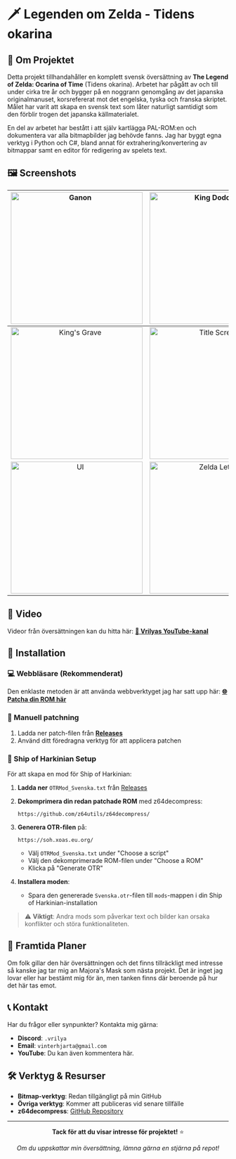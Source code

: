 # 🗡️ Legenden om Zelda - Tidens okarina

## 📖 Om Projektet

Detta projekt tillhandahåller en komplett svensk översättning av **The Legend of Zelda: Ocarina of Time** (Tidens okarina). Arbetet har pågått av och till under cirka tre år och bygger på en noggrann genomgång av det japanska originalmanuset, korsrefererat mot det engelska, tyska och franska skriptet. Målet har varit att skapa en svensk text som låter naturligt samtidigt som den förblir trogen det japanska källmaterialet.

En del av arbetet har bestått i att själv kartlägga PAL-ROM:en och dokumentera var alla bitmapbilder jag behövde fanns. Jag har byggt egna verktyg i Python och C#, bland annat för extrahering/konvertering av bitmappar samt en editor för redigering av spelets text.

## 🖼️ Screenshots

<div align="center">

| <img src="https://vrilya.github.io/ocarinaswe/images/ganon.png" width="300" alt="Ganon"> | <img src="https://vrilya.github.io/ocarinaswe/images/kingdodongo.png" width="300" alt="King Dodongo"> |
|:---:|:---:|
| <img src="https://vrilya.github.io/ocarinaswe/images/kingsgrave.png" width="300" alt="King's Grave"> | <img src="https://vrilya.github.io/ocarinaswe/images/title.png" width="300" alt="Title Screen"> |
| <img src="https://vrilya.github.io/ocarinaswe/images/ui.png" width="300" alt="UI"> | <img src="https://vrilya.github.io/ocarinaswe/images/zeldaletter.png" width="300" alt="Zelda Letter"> |

</div>

## 🎥 Video

Videor från översättningen kan du hitta här:
**[🔗 Vrilyas YouTube-kanal](https://www.youtube.com/@brinkofdeath)**

## 🚀 Installation

### 💻 Webbläsare (Rekommenderat)
Den enklaste metoden är att använda webbverktyget jag har satt upp här:
**[🌐 Patcha din ROM här](https://vrilya.github.io/ocarinaswe/)**

### 📁 Manuell patchning
1. Ladda ner patch-filen från **[Releases](https://github.com/Vrilya/ocarinaswe/releases)**
2. Använd ditt föredragna verktyg för att applicera patchen

### 🚢 Ship of Harkinian Setup

För att skapa en mod för Ship of Harkinian:

1. **Ladda ner** `OTRMod_Svenska.txt` från [Releases](https://github.com/Vrilya/ocarinaswe/releases)

2. **Dekomprimera din redan patchade ROM** med z64decompress:
   ```
   https://github.com/z64utils/z64decompress/
   ```

3. **Generera OTR-filen** på:
   ```
   https://soh.xoas.eu.org/
   ```
   - Välj `OTRMod_Svenska.txt` under "Choose a script"
   - Välj den dekomprimerade ROM-filen under "Choose a ROM"
   - Klicka på "Generate OTR"

4. **Installera moden**:
   - Spara den genererade `Svenska.otr`-filen till `mods`-mappen i din Ship of Harkinian-installation

> ⚠️ **Viktigt**: Andra mods som påverkar text och bilder kan orsaka konflikter och störa funktionaliteten.

## 🔮 Framtida Planer

Om folk gillar den här översättningen och det finns tillräckligt med intresse så kanske jag tar mig an Majora's Mask som nästa projekt. Det är inget jag lovar eller har bestämt mig för än, men tanken finns där beroende på hur det här tas emot.

## 📞 Kontakt

Har du frågor eller synpunkter? Kontakta mig gärna:

- **Discord**: `.vrilya`
- **Email**: `vinterhjarta@gmail.com`
- **YouTube**: Du kan även kommentera här.

## 🛠️ Verktyg & Resurser

- **Bitmap-verktyg**: Redan tillgängligt på min GitHub
- **Övriga verktyg**: Kommer att publiceras vid senare tillfälle
- **z64decompress**: [GitHub Repository](https://github.com/z64utils/z64decompress/)

---

<div align="center">

**Tack för att du visar intresse för projektet!** ⭐

*Om du uppskattar min översättning, lämna gärna en stjärna på repot!*

</div>
